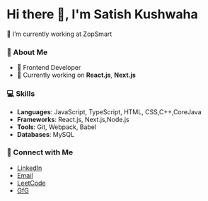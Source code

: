 # Hi there 👋, I'm Satish Kushwaha

🔭 I’m currently working at ZopSmart

### 🚀 About Me
- 💼 Frontend Developer
- 🌱 Currently working on **React.js**, **Next.js**


### 💻 Skills
- **Languages**: JavaScript, TypeScript, HTML, CSS,C++,CoreJava
- **Frameworks**: React.js, Next.js,Node.js
- **Tools**: Git, Webpack, Babel
- **Databases**: MySQL



### 🔗 Connect with Me
- [LinkedIn](https://www.linkedin.com/in/satish-kushawaha-38245a206/)
- [Email](mailto:satishkushawaha89@gmail.com)
- [LeetCode](https://leetcode.com/u/satish10081998/)
- [GfG](https://www.geeksforgeeks.org/user/satishkushawaha89/?ref=header_profile)

